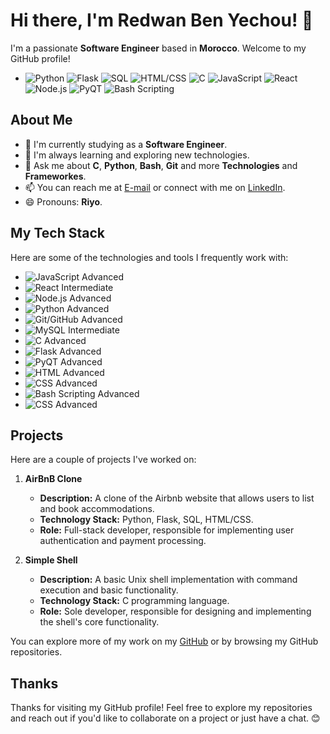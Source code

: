 # Hi there, I'm Redwan Ben Yechou! 👋

I'm a passionate **Software Engineer** based in **Morocco**. Welcome to my GitHub profile!
- ![Python](https://img.shields.io/badge/Python-3776AB?logo=python&logoColor=white) ![Flask](https://img.shields.io/badge/Flask-000000?logo=flask&logoColor=white) ![SQL](https://img.shields.io/badge/SQL-4479A1?logo=postgresql&logoColor=white) ![HTML/CSS](https://img.shields.io/badge/HTML/CSS-E34F26?logo=html5&logoColor=white) ![C](https://img.shields.io/badge/C-00599C?logo=c&logoColor=white) ![JavaScript](https://img.shields.io/badge/JavaScript-F7DF1E?logo=javascript&logoColor=black) ![React](https://img.shields.io/badge/React-61DAFB?logo=react&logoColor=black) ![Node.js](https://img.shields.io/badge/Node.js-339933?logo=node.js&logoColor=white) ![PyQT](https://img.shields.io/badge/PyQT-41CD52?logo=python&logoColor=white) ![Bash Scripting](https://img.shields.io/badge/Bash%20Scripting-4EAA25?logo=gnu-bash&logoColor=white)
  
## About Me

- 🔭 I'm currently studying as a **Software Engineer**.
- 🌱 I'm always learning and exploring new technologies.
- 💬 Ask me about **C**, **Python**, **Bash**, **Git** and more **Technologies** and **Frameworkes**.
- 📫 You can reach me at [E-mail](mailto:redwanbenyechou@gmail.com) or connect with me on [LinkedIn](https://www.linkedin.com/in/redwan-ben-yechou).
- 😄 Pronouns: **Riyo**.

## My Tech Stack

Here are some of the technologies and tools I frequently work with:

- ![JavaScript](https://img.shields.io/badge/JavaScript-F7DF1E?logo=javascript&logoColor=black) Advanced
- ![React](https://img.shields.io/badge/React-61DAFB?logo=react&logoColor=black) Intermediate
- ![Node.js](https://img.shields.io/badge/Node.js-339933?logo=node.js&logoColor=white) Advanced
- ![Python](https://img.shields.io/badge/Python-3776AB?logo=python&logoColor=white) Advanced
- ![Git/GitHub](https://img.shields.io/badge/Git/GitHub-181717?logo=github&logoColor=white) Advanced
- ![MySQL](https://img.shields.io/badge/MySQL-4479A1?logo=mysql&logoColor=white) Intermediate
- ![C](https://img.shields.io/badge/C-00599C?logo=c&logoColor=white) Advanced
- ![Flask](https://img.shields.io/badge/Flask-000000?logo=flask&logoColor=white) Advanced
- ![PyQT](https://img.shields.io/badge/PyQT-41CD52?logo=python&logoColor=white) Advanced
- ![HTML](https://img.shields.io/badge/HTML-E34F26?logo=html5&logoColor=white) Advanced
- ![CSS](https://img.shields.io/badge/CSS-1572B6?logo=css3&logoColor=white) Advanced
- ![Bash Scripting](https://img.shields.io/badge/Bash%20Scripting-4EAA25?logo=gnu-bash&logoColor=white) Advanced
- ![CSS](https://img.shields.io/badge/RESTfulAPI-1572B6?logo=css3&logoColor=white) Advanced

## Projects

Here are a couple of projects I've worked on:

1. **AirBnB Clone**
   - **Description:** A clone of the Airbnb website that allows users to list and book accommodations.
   - **Technology Stack:** Python, Flask, SQL, HTML/CSS.
   - **Role:** Full-stack developer, responsible for implementing user authentication and payment processing.

2. **Simple Shell**
   - **Description:** A basic Unix shell implementation with command execution and basic functionality.
   - **Technology Stack:** C programming language.
   - **Role:** Sole developer, responsible for designing and implementing the shell's core functionality.

You can explore more of my work on my [GitHub](https://github.com/Riyo3350G/Riyo3350G) or by browsing my GitHub repositories.

## Thanks

Thanks for visiting my GitHub profile! Feel free to explore my repositories and reach out if you'd like to collaborate on a project or just have a chat. 😊
